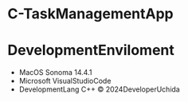 # C-TaskManagementApp
# DevelopmentEnviloment
- MacOS Sonoma 14.4.1
- Microsoft VisualStudioCode
- DevelopmentLang C++
&copy; 2024DeveloperUchida